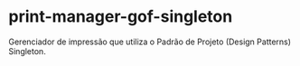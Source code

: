 # print-manager-gof-singleton
Gerenciador de impressão que utiliza o Padrão de Projeto (Design Patterns) Singleton. 
